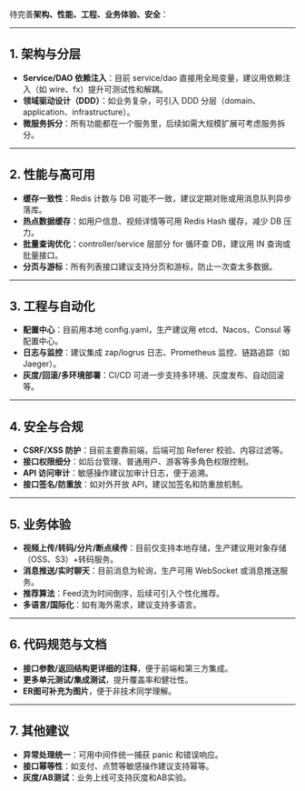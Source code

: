待完善**架构、性能、工程、业务体验、安全**：

---

## 1. 架构与分层

- **Service/DAO 依赖注入**：目前 service/dao 直接用全局变量，建议用依赖注入（如 wire、fx）提升可测试性和解耦。
- **领域驱动设计（DDD）**：如业务复杂，可引入 DDD 分层（domain、application、infrastructure）。
- **微服务拆分**：所有功能都在一个服务里，后续如需大规模扩展可考虑服务拆分。

---

## 2. 性能与高可用

- **缓存一致性**：Redis 计数与 DB 可能不一致，建议定期对账或用消息队列异步落库。
- **热点数据缓存**：如用户信息、视频详情等可用 Redis Hash 缓存，减少 DB 压力。
- **批量查询优化**：controller/service 层部分 for 循环查 DB，建议用 IN 查询或批量接口。
- **分页与游标**：所有列表接口建议支持分页和游标，防止一次查太多数据。

---

## 3. 工程与自动化

- **配置中心**：目前用本地 config.yaml，生产建议用 etcd、Nacos、Consul 等配置中心。
- **日志与监控**：建议集成 zap/logrus 日志、Prometheus 监控、链路追踪（如 Jaeger）。
- **灰度/回滚/多环境部署**：CI/CD 可进一步支持多环境、灰度发布、自动回滚等。

---

## 4. 安全与合规

- **CSRF/XSS 防护**：目前主要靠前端，后端可加 Referer 校验、内容过滤等。
- **接口权限细分**：如后台管理、普通用户、游客等多角色权限控制。
- **API 访问审计**：敏感操作建议加审计日志，便于追溯。
- **接口签名/防重放**：如对外开放 API，建议加签名和防重放机制。

---

## 5. 业务体验

- **视频上传/转码/分片/断点续传**：目前仅支持本地存储，生产建议用对象存储（OSS、S3）+转码服务。
- **消息推送/实时聊天**：目前消息为轮询，生产可用 WebSocket 或消息推送服务。
- **推荐算法**：Feed流为时间倒序，后续可引入个性化推荐。
- **多语言/国际化**：如有海外需求，建议支持多语言。

---

## 6. 代码规范与文档

- **接口参数/返回结构更详细的注释**，便于前端和第三方集成。
- **更多单元测试/集成测试**，提升覆盖率和健壮性。
- **ER图可补充为图片**，便于非技术同学理解。

---

## 7. 其他建议

- **异常处理统一**：可用中间件统一捕获 panic 和错误响应。
- **接口幂等性**：如支付、点赞等敏感操作建议支持幂等。
- **灰度/AB测试**：业务上线可支持灰度和AB实验。
